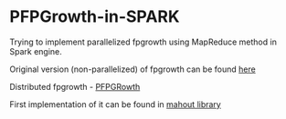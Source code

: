 PFPGrowth-in-SPARK
==================

Trying to implement parallelized fpgrowth using MapReduce method in Spark engine.

Original version (non-parallelized) of fpgrowth can be found [here](http://www.borgelt.net/fpgrowth.html)

Distributed fpgrowth - [PFPGRowth](http://infolab.stanford.edu/~echang/recsys08-69.pdf)
	
First implementation of it can be found in [mahout library](https://github.com/apache/mahout)